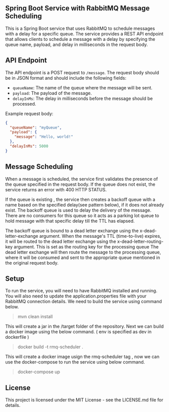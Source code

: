 
## Spring Boot Service with RabbitMQ Message Scheduling

This is a Spring Boot service that uses RabbitMQ to schedule messages with a delay for a specific queue. The service provides a REST API endpoint that allows clients to schedule a message with a delay by specifying the queue name, payload, and delay in milliseconds in the request body.

## API Endpoint

The API endpoint is a POST request to `/message`. The request body should be in JSON format and should include the following fields:

- `queueName`: The name of the queue where the message will be sent.
- `payload`: The payload of the message.
- `delayInMs`: The delay in milliseconds before the message should be processed.

Example request body:

```json
{
  "queueName": "myQueue",
  "payload": {
    "message": "Hello, world!"
  },
  "delayInMs": 5000
}
```
## Message Scheduling
When a message is scheduled, the service first validates the presence of the queue specified in the request body. If the queue does not exist, the service returns an error with 400 HTTP STATUS.

If the queue is existing , the service then creates a backoff queue with a name based on the specified delay(see pattern below), if it does not already exist. The backoff queue is used to delay the delivery of the message. There are no consumers for this queue so it acts as a parking lot queue to hold message with that specific delay till the TTL has elapsed.

The backoff queue is bound to a dead letter exchange using the x-dead-letter-exchange argument. When the message's TTL (time-to-live) expires, it will be routed to the dead letter exchange using the x-dead-letter-routing-key argument. This is set as the routing key for the processing queue The dead letter exchange will then route the message to the processing queue, where it will be consumed and sent to the appropriate queue mentioned in the original request body.


## Setup
To run the service, you will need to have RabbitMQ installed and running. You will also need to update the application.properties file with your RabbitMQ connection details. We need to build the service using command below.

> mvn clean install

This will create a jar in the /target folder of the repository. Next we can build a docker image using the below command. ( env is specified as dev in dockerfile )

> docker build -t rmq-scheduler .

This will create a docker image usign the rmq-scheduler tag , now we can use the docker-compose to run the service using below command.

> docker-compose up

## License
This project is licensed under the MIT License - see the LICENSE.md file for details.
